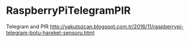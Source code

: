 # RaspberryPiTelegramPIR
Telegram and PIR
http://yakutozcan.blogspot.com.tr/2016/11/raspberrypi-telegram-botu-hareket-sensoru.html
